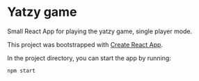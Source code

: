 # Yatzy game

Small React App for playing the yatzy game, single player mode. 

This project was bootstrapped with [Create React App](https://github.com/facebook/create-react-app).

In the project directory, you can start the app by running:

`npm start`

